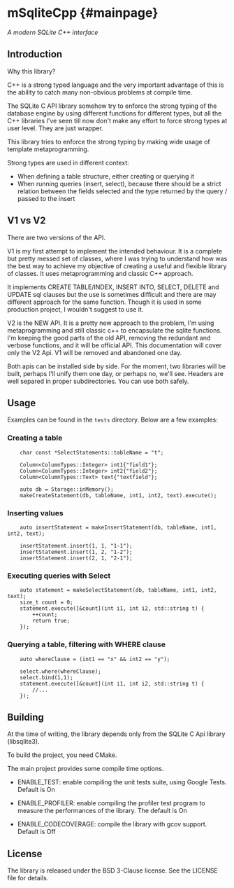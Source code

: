 # mSqliteCpp {#mainpage}
_A modern SQLite C++ interface_

## Introduction
Why this library?

C++ is a strong typed language and the very important advantage of this is the ability to catch many non-obvious 
problems at compile time.

The SQLite C API library somehow try to enforce the strong typing of the database engine by using different functions
for different types, but all the C++ libraries I've seen till now don't make any effort to force strong types at user
level. They are just wrapper.

This library tries to enforce the strong typing by making wide usage of template metaprogramming.

Strong types are used in different context:

- When defining a table structure, either creating or querying it
- When running queries (insert, select), because there should be a strict relation between the fields selected and the
type returned by the query / passed to the insert

## V1 vs V2

There are two versions of the API.

V1 is my first attempt to implement the intended behaviour. It is a complete but pretty messed set of classes, 
where I was trying to understand how was the best way to achieve my objective of creating a useful and 
flexible library of classes. It uses metaprogramming and classic C++ approach.

It implements CREATE TABLE/INDEX, INSERT INTO, SELECT, DELETE and UPDATE sql clauses but the use is sometimes difficult
and there are may different approach for the same function. Though it is used in some production project, I wouldn't 
suggest to use it.

V2 is the NEW API. It is a pretty new approach to the problem, I'm using metaprogramming and still classic c++ to 
encapsulate the sqlite functions. I'm keeping the good parts of the old API, removing the redundant and verbose
functions, and it will be official API. This documentation will cover only the V2 Api. V1 will be removed and 
abandoned one day.

Both apis can be installed side by side. For the moment, two libraries will be built, perhaps I'll unify them one day,
or perhaps no, we'll see. Headers are well separed in proper subdirectories. You can use both safely. 

## Usage
Examples can be found in the `tests` directory. Below are a few examples:

### Creating a table

```
    char const *SelectStatements::tableName = "t";

    Column<ColumnTypes::Integer> int1{"field1"};
    Column<ColumnTypes::Integer> int2{"field2"};
    Column<ColumnTypes::Text> text{"textfield"};

    auto db = Storage::inMemory();
    makeCreateStatement(db, tableName, int1, int2, text).execute();
```

### Inserting values

```
    auto insertStatement = makeInsertStatement(db, tableName, int1, int2, text);
    
    insertStatement.insert(1, 1, "1-1");
    insertStatement.insert(1, 2, "1-2");
    insertStatement.insert(2, 1, "2-1");    
```

### Executing queries with Select

```
    auto statement = makeSelectStatement(db, tableName, int1, int2, text);
    size_t count = 0;
    statement.execute([&count](int i1, int i2, std::string t) {
        ++count;
        return true;
    });
```

### Querying a table, filtering with WHERE clause

```
    auto whereClause = (int1 == "x" && int2 == "y");

    select.where(whereClause);
    select.bind(1,1);
    statement.execute([&count](int i1, int i2, std::string t) { 
        //...
    });
```

## Building
At the time of writing, the library depends only from the SQLite C Api library (libsqlite3).

To build the project, you need CMake.

The main project provides some compile time options. 

- ENABLE_TEST: enable compiling the unit tests suite, using Google Tests. Default is On

- ENABLE_PROFILER: enable compiling the profiler test program to measure the performances of the library.
The default is On

- ENABLE_CODECOVERAGE: compile the library with gcov support. Default is Off

## License
The library is released under the BSD 3-Clause license. See the LICENSE file for details.
